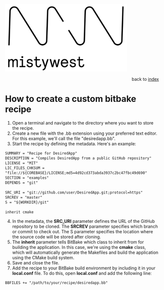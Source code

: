 <img src="../files/img/2018_MistyWest_LogoCombo_FINAL_RGB.png" alt="MistyWest" width="400"/><div style="text-align: right">back to [index](../README.md)</div>

# How to create a custom bitbake recipe

1. Open a terminal and navigate to the directory where you want to store the recipe.
2. Create a new file with the .bb extension using your preferred text editor. For this example, we'll call the file "desiredapp.bb".
3. Start the recipe by defining the metadata. Here's an example:
```
SUMMARY = "Recipe for DesiredApp"
DESCRIPTION = "Compiles DesiredApp from a public GitHub repository"
LICENSE = "MIT"
LIC_FILES_CHKSUM = "file://${COREBASE}/LICENSE;md5=4d92cd373abda3937c2bc47fbc49d690"
SECTION = "examples"
DEPENDS = "git"

SRC_URI = "git://github.com/user/DesiredApp.git;protocol=https"
SRCREV = "master"
S = "${WORKDIR}/git"

inherit cmake
```
4. In the metadata, the **SRC_URI** parameter defines the URL of the GitHub repository to be cloned. The **SRCREV** parameter specifies which branch or commit to check out. The S parameter specifies the location where the source code will be stored after cloning.
5. The **inherit** parameter tells BitBake which class to inherit from for building the application. In this case, we're using the **cmake** class, which will automatically generate the Makefiles and build the application using the CMake build system.
6. Save and close the file.
7. Add the recipe to your BitBake build environment by including it in your **local.conf** file. To do this, open **local.conf** and add the following line:
```
BBFILES += "/path/to/your/recipe/desiredapp.bb"
